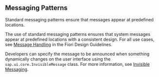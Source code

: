 <!-- loio6393d1d680434ec18b35b8be6e7e96c7 -->

## Messaging Patterns

Standard messaging patterns ensure that messages appear at predefined locations.



The use of standard messaging patterns ensures that system messages appear at predefined locations with a consistent design. For all use cases, see [Message Handling](https://experience.sap.com/fiori-design-web/messaging/) in the Fiori Design Guidelines.

Developers can specify the message to be announced when something dynamically changes on the user interface using the `sap.ui.core.InvisibleMessage` class. For more information, see [Invisible Messaging](../05_Developing_Apps/invisible-messaging-b9a7d6f.md).

